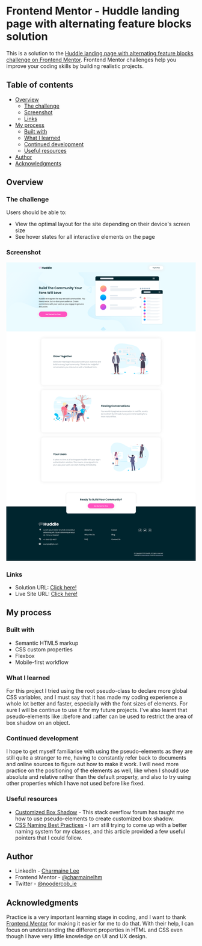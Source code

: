 # Frontend Mentor - Huddle landing page with alternating feature blocks solution

This is a solution to the [Huddle landing page with alternating feature blocks challenge on Frontend Mentor](https://www.frontendmentor.io/challenges/huddle-landing-page-with-alternating-feature-blocks-5ca5f5981e82137ec91a5100). Frontend Mentor challenges help you improve your coding skills by building realistic projects.

## Table of contents

- [Overview](#overview)
  - [The challenge](#the-challenge)
  - [Screenshot](#screenshot)
  - [Links](#links)
- [My process](#my-process)
  - [Built with](#built-with)
  - [What I learned](#what-i-learned)
  - [Continued development](#continued-development)
  - [Useful resources](#useful-resources)
- [Author](#author)
- [Acknowledgments](#acknowledgments)

## Overview

### The challenge

Users should be able to:

- View the optimal layout for the site depending on their device's screen size
- See hover states for all interactive elements on the page

### Screenshot

![](./images/final-screenshot-desktop.png)

### Links

- Solution URL: [Click here!](https://www.frontendmentor.io/solutions/responsive-landing-page-html-css-flexbox-mobilefirst-bEAImFXe2)
- Live Site URL: [Click here!](https://cranky-yalow-a3eb5b.netlify.app/)

## My process

### Built with

- Semantic HTML5 markup
- CSS custom properties
- Flexbox
- Mobile-first workflow

### What I learned

For this project I tried using the root pseudo-class to declare more global CSS variables, and I must say that it has made my coding experience a whole lot better and faster, especially with the font sizes of elements. For sure I will be continue to use it for my future projects. I've also learnt that pseudo-elements like ::before and ::after can be used to restrict the area of box shadow on an object.

### Continued development

I hope to get myself familiarise with using the pseudo-elements as they are still quite a stranger to me, having to constantly refer back to documents and online sources to figure out how to make it work. I will need more practice on the positioning of the elements as well, like when I should use absolute and relative rather than the default property, and also to try using other properties which I have not used before like fixed.

### Useful resources

- [Customized Box Shadow](https://stackoverflow.com/questions/7024517/how-do-i-remove-only-the-top-part-of-a-box-shadow) - This stack overflow forum has taught me how to use pseudo-elements to create customized box shadow.
- [CSS Naming Best Practices](http://bdavidxyz.com/blog/how-to-name-css-classes/) - I am still trying to come up with a better naming system for my classes, and this article provided a few useful pointers that I could follow.

## Author

- LinkedIn - [Charmaine Lee](https://www.linkedin.com/in/charmainelee-huimin/)
- Frontend Mentor - [@charmainelhm](https://www.frontendmentor.io/profile/charmainelhm)
- Twitter - [@noodercob_ie](https://twitter.com/noodercob_ie)

## Acknowledgments

Practice is a very important learning stage in coding, and I want to thank [Frontend Mentor](https://www.frontendmentor.io/) for making it easier for me to do that. With their help, I can focus on understanding the different properties in HTML and CSS even though I have very little knowledge on UI and UX design.
